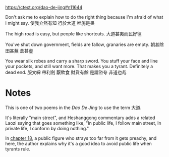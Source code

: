 https://ctext.org/dao-de-jing#n11644

Don't ask me to explain
how to do the right thing
because I'm afraid of what I might say.
使我介然有知
行於大道
唯施是畏

The high road is easy,
but people like shortcuts.
大道甚夷而民好徑

You've shut down government,
fields are fallow,
granaries are empty.
朝甚除
田甚蕪
倉甚虛

You wear silk robes
and carry a sharp sword.
You stuff your face
and line your pockets,
and still want more.
That makes you a tyrant.
Definitely a dead end.
服文綵
帶利劍
厭飲食
財貨有餘
是謂盜夸
非道也哉

# Notes

This is one of two poems
in the _Dao De Jing_
to use the term 大道.

It's literally "main street",
and Heshanggong commentary
adds a related Laozi saying
that goes something like,
"In public life,
I follow main street,
In private life,
I conform by doing nothing."

In [chapter 18](/studies/18),
a public figure
who strays too far from it
gets preachy,
and here,
the author explains
why it's a good idea
to avoid public life
when tyrants rule.
